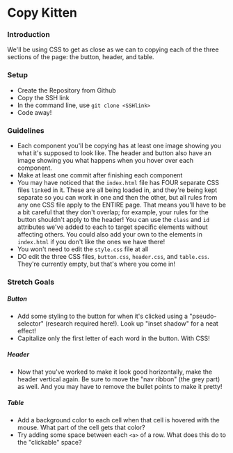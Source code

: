 # Copy Kitten

### Introduction

We'll be using CSS to get as close as we can to copying each of the three sections of the page: the button, header, and table.

### Setup

* Create the Repository from Github
* Copy the SSH link
* In the command line, use `git clone <SSHlink>`
* Code away!

### Guidelines

* Each component you'll be copying has at least one image showing you what it's supposed to look like. The header and button also have an image showing you what happens when you hover over each component.
* Make at least one commit after finishing each component
* You may have noticed that the `index.html` file has FOUR separate CSS files `link`ed in it. These are all being loaded in, and they're being kept separate so you can work in one and then the other, but all rules from any one CSS file apply to the ENTIRE page. That means you'll have to be a bit careful that they don't overlap; for example, your rules for the button shouldn't apply to the header! You can use the `class` and `id` attributes we've added to each to target specific elements without affecting others. You could also add your own to the elements in `index.html` if you don't like the ones we have there!
* You won't need to edit the `style.css` file at all
* DO edit the three CSS files, `button.css`, `header.css`, and `table.css`. They're currently empty, but that's where you come in!

### Stretch Goals

##### Button

* Add some styling to the button for when it's clicked using a "pseudo-selector" (research required here!). Look up "inset shadow" for a neat effect!
* Capitalize only the first letter of each word in the button. With CSS!

##### Header

* Now that you've worked to make it look good horizontally, make the header vertical again. Be sure to move the "nav ribbon" (the grey part) as well. And you may have to remove the bullet points to make it pretty!

##### Table

* Add a background color to each cell when that cell is hovered with the mouse. What part of the cell gets that color?
* Try adding some space between each `<a>` of a row. What does this do to the "clickable" space?
